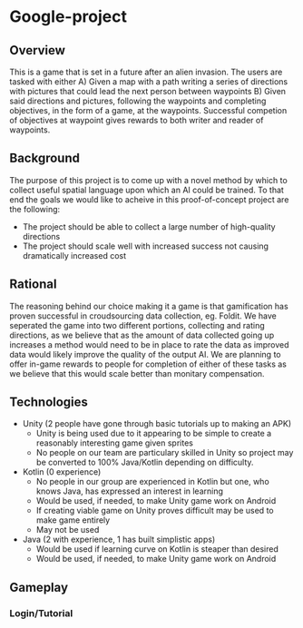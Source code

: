 # Google-project

## Overview
This is a game that is set in a future after an alien invasion.  The users are tasked with either A) Given a map with a path writing a series of directions with pictures that could lead the next person between waypoints B) Given said directions and pictures, following the waypoints and completing objectives, in the form of a game, at the waypoints.  Successful competion of objectives at waypoint gives rewards to both writer and reader of waypoints.
## Background
The purpose of this project is to come up with a novel method by which to collect useful spatial language upon which an AI could be trained.  To that end the goals we would like to acheive in this proof-of-concept project are the following:
* The project should be able to collect a large number of high-quality directions
* The project should scale well with increased success not causing dramatically increased cost

## Rational
The reasoning behind our choice making it a game is that gamification has proven successful in croudsourcing data collection, eg. Foldit.  We have seperated the game into two different portions, collecting and rating directions, as we believe that as the amount of data collected going up increases a method would need to be in place to rate the data as improved data would likely improve the quality of the output AI. We are planning to offer in-game rewards to people for completion of either of these tasks as we believe that this would scale better than monitary compensation.

## Technologies
* Unity (2 people have gone through basic tutorials up to making an APK)
  * Unity is being used due to it appearing to be simple to create a reasonably interesting game given sprites
  * No people on our team are particulary skilled in Unity so project may be converted to 100% Java/Kotlin depending on difficulty.
* Kotlin (0 experience)
  * No people in our group are experienced in Kotlin but one, who knows Java, has expressed an interest in learning
  * Would be used, if needed, to make Unity game work on Android
  * If creating viable game on Unity proves difficult may be used to make game entirely
  * May not be used
* Java (2 with experience, 1 has built simplistic apps)
  * Would be used if learning curve on Kotlin is steaper than desired
  * Would be used, if needed, to make Unity game work on Android

## Gameplay
### Login/Tutorial
  